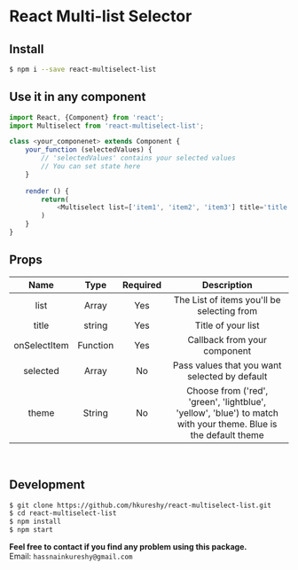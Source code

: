 # React Multi-list Selector

## Install
```sh
$ npm i --save react-multiselect-list
```

## Use it in any component
```js
import React, {Component} from 'react';
import Multiselect from 'react-multiselect-list';

class <your_componenet> extends Component {
    your_function (selectedValues) {
        // 'selectedValues' contains your selected values
        // You can set state here
    }
    
    render () {
        return(
            <Multiselect list=['item1', 'item2', 'item3'] title='title' onSelectItem={this.your_function.bind(this)} />
        )
    }
}
```

## Props

| Name         | Type     | Required  | Description                                    |
| :----------: | :------: | :-------: | :--------------------------------------------: |
| list         | Array    | Yes       | The List of items you'll be selecting from     |
| title        | string   | Yes       | Title of your list                             |
| onSelectItem | Function | Yes       | Callback from your component                   |
| selected     | Array    | No        | Pass values that you want selected by default  |
| theme        | String   | No        | Choose from ('red', 'green', 'lightblue', 'yellow', 'blue') to match with your theme. Blue is the default theme |
<br/>

## Development

```sh
$ git clone https://github.com/hkureshy/react-multiselect-list.git
$ cd react-multiselect-list
$ npm install
$ npm start
```  

**Feel free to contact if you find any problem using this package.**  
Email: `hassnainkureshy@gmail.com`
